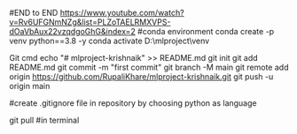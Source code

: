 #END to END  https://www.youtube.com/watch?v=Rv6UFGNmNZg&list=PLZoTAELRMXVPS-dOaVbAux22vzqdgoGhG&index=2
#conda environment
conda create -p venv python==3.8 -y
conda activate D:\mlproject\venv

Git cmd
echo "# mlproject-krishnaik" >> README.md
git init
git add README.md
git commit -m "first commit"
git branch -M main
git remote add origin https://github.com/RupaliKhare/mlproject-krishnaik.git
git push -u origin main

#create .gitignore file in repository by choosing python as language

git pull #in terminal